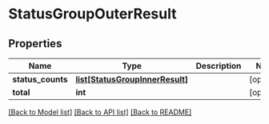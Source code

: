 # StatusGroupOuterResult

## Properties
Name | Type | Description | Notes
------------ | ------------- | ------------- | -------------
**status_counts** | [**list[StatusGroupInnerResult]**](StatusGroupInnerResult.md) |  | [optional] 
**total** | **int** |  | [optional] 

[[Back to Model list]](../README.md#documentation-for-models) [[Back to API list]](../README.md#documentation-for-api-endpoints) [[Back to README]](../README.md)



